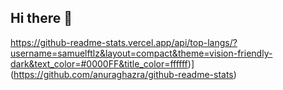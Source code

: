 ## Hi there 👋

https://github-readme-stats.vercel.app/api/top-langs/?username=samuelftlz&layout=compact&theme=vision-friendly-dark&text_color=#0000FF&title_color=ffffff)](https://github.com/anuraghazra/github-readme-stats)

<!--
**samuelftlz/samuelftlz** is a ✨ _special_ ✨ repository because its `README.md` (this file) appears on your GitHub profile.

Here are some ideas to get you started:

- 🔭 I’m currently working on ...
- 🌱 I’m currently learning ...
- 👯 I’m looking to collaborate on ...
- 🤔 I’m looking for help with ...
- 💬 Ask me about ...
- 📫 How to reach me: ...
- 😄 Pronouns: ...
- ⚡ Fun fact: ...
-->
